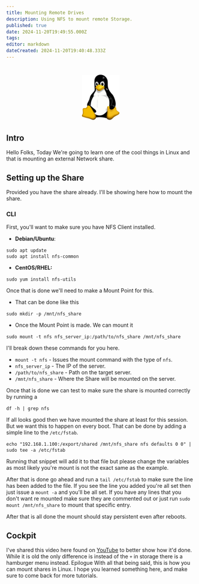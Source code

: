 ```yaml
---
title: Mounting Remote Drives
description: Using NFS to mount remote Storage.
published: true
date: 2024-11-20T19:49:55.000Z
tags:
editor: markdown
dateCreated: 2024-11-20T19:40:48.333Z
---
```


<div align="center">
    <h1> <img src ="/img/tux.png" alt="tux the penguin logo" style="width:20%;height:20%"> </h1>
</div>


## Intro

Hello Folks, Today We're going to learn one of the cool things in Linux and that is mounting an external Network share.


## Setting up the Share

Provided you have the share already. I'll be showing here how to mount the share.

### CLI

First, you'll want to make sure you have NFS Client installed.

- **Debian/Ubuntu**:

```shell
sudo apt update
sudo apt install nfs-common
```

- **CentOS/RHEL:**

```shell
sudo yum install nfs-utils
```

Once that is done we'll need to make a Mount Point for this.

- That can be done like this

```shell
sudo mkdir -p /mnt/nfs_share
```
- Once the Mount Point is made. We can mount it

```shell
sudo mount -t nfs nfs_server_ip:/path/to/nfs_share /mnt/nfs_share
```
I'll break down these commands for you here.

- `mount -t nfs` - Issues the mount command with the type of `nfs`.
- `nfs_server_ip` - The IP of the server.
- `/path/to/nfs_share` - Path on the target server.
- `/mnt/nfs_share` - Where the Share will be mounted on the server.

Once that is done we can test to make sure the share is mounted correctly by running a

```shell
df -h | grep nfs
```
If all looks good then we have mounted the share at least for this session. But we want this to happen on every boot. That can be done by adding a simple line to the `/etc/fstab`.

```shell
echo "192.168.1.100:/export/shared /mnt/nfs_share nfs defaults 0 0" | sudo tee -a /etc/fstab
```

Running that snippet will add it to that file but please change the variables as most likely you're mount is not the exact same as the example.

After that is done go ahead and run a `tail /etc/fstab` to make sure the line has been added to the file. If you see the line you added you're all set then just issue a `mount -a` and you'll be all set. If you have any lines that you don't want re mounted make sure they are commented out or just run `sudo mount /mnt/nfs_share` to mount that specific entry.

After that is all done the mount should stay persistent even after reboots.

## Cockpit

I've shared this video here found on [YouTube](https://www.youtube.com/embed/PGCBda3Le9Y?si=ccmR-BPg5JssM-1Q) to better show how it'd done. While it is old the only difference is instead of the `+` in storage there is a hamburger menu instead.
Epilogue
With all that being said, this is how you can mount shares in Linux. I hope you learned something here, and make sure to come back for more tutorials.









